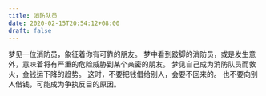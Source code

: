```yaml
---
title: 消防队员
date: 2020-02-15T20:54:12+08:00
draft: false
---
```


梦见一位消防员，象征着你有可靠的朋友。
梦中看到跛脚的消防员，或是发生意外，意味着将有严重的危险威胁到某个亲密的朋友。
梦见自己成为消防队员而救火，金钱运下降的趋势。
这时，不要把钱借给别人，会要不回来的。
也不要向别人借钱，可能成为争执反目的原因。
